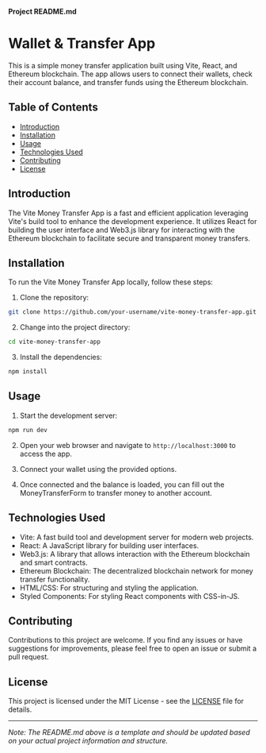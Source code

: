 **Project README.md**

# Wallet & Transfer App

This is a simple money transfer application built using Vite, React, and Ethereum blockchain. The app allows users to connect their wallets, check their account balance, and transfer funds using the Ethereum blockchain.

## Table of Contents

- [Introduction](#introduction)
- [Installation](#installation)
- [Usage](#usage)
- [Technologies Used](#technologies-used)
- [Contributing](#contributing)
- [License](#license)

## Introduction

The Vite Money Transfer App is a fast and efficient application leveraging Vite's build tool to enhance the development experience. It utilizes React for building the user interface and Web3.js library for interacting with the Ethereum blockchain to facilitate secure and transparent money transfers.

## Installation

To run the Vite Money Transfer App locally, follow these steps:

1. Clone the repository:

```bash
git clone https://github.com/your-username/vite-money-transfer-app.git
```

2. Change into the project directory:

```bash
cd vite-money-transfer-app
```

3. Install the dependencies:

```bash
npm install
```

## Usage

1. Start the development server:

```bash
npm run dev
```

2. Open your web browser and navigate to `http://localhost:3000` to access the app.

3. Connect your wallet using the provided options.

4. Once connected and the balance is loaded, you can fill out the MoneyTransferForm to transfer money to another account.

## Technologies Used

- Vite: A fast build tool and development server for modern web projects.
- React: A JavaScript library for building user interfaces.
- Web3.js: A library that allows interaction with the Ethereum blockchain and smart contracts.
- Ethereum Blockchain: The decentralized blockchain network for money transfer functionality.
- HTML/CSS: For structuring and styling the application.
- Styled Components: For styling React components with CSS-in-JS.

## Contributing

Contributions to this project are welcome. If you find any issues or have suggestions for improvements, please feel free to open an issue or submit a pull request.

## License

This project is licensed under the MIT License - see the [LICENSE](LICENSE) file for details.

---

_Note: The README.md above is a template and should be updated based on your actual project information and structure._
